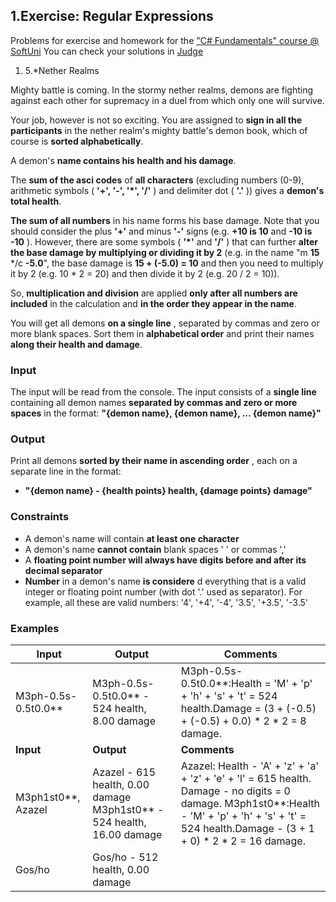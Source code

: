 ﻿## 1.Exercise: Regular Expressions

Problems for exercise and homework for the [&quot;C#  Fundamentals&quot; course @ SoftUni](https://softuni.bg/trainings/2363/csharp-fundamentals-may-2019)
You can check your solutions in [Judge](https://judge.softuni.bg/Contests/1668/)

1. 5.\*Nether Realms

Mighty battle is coming. In the stormy nether realms, demons are fighting against each other for supremacy in a duel from which only one will survive.

Your job, however is not so exciting. You are assigned to **sign in all the participants** in the nether realm&#39;s mighty battle&#39;s demon book, which of course is **sorted alphabetically**.

A demon&#39;s **name contains his health and his damage**.

The **sum of the asci codes** of **all characters** (excluding numbers (0-9), arithmetic symbols ( **&#39;+&#39;, &#39;-&#39;, &#39;\*&#39;, &#39;/&#39;** ) and delimiter dot ( **&#39;.&#39;** )) gives a **demon&#39;s total health**.

**The sum of all numbers** in his name forms his base damage. Note that you should consider the plus **&#39;+&#39;** and minus **&#39;-&#39;** signs (e.g. **+10 is 10** and **-10 is -10** ). However, there are some symbols ( **&#39;\*&#39;** and **&#39;/&#39;** ) that can further **alter the base damage by multiplying or dividing it by 2** (e.g. in the name &quot;m **15** \*/c **-5.0**&quot;, the base damage is **15 + (-5.0) = 10** and then you need to multiply it by 2 (e.g. 10 \* 2 = 20) and then divide it by 2 (e.g. 20 / 2 = 10)).

So, **multiplication and division** are applied **only after all numbers are included** in the calculation and **in the order they appear in the name**.

You will get all demons **on a single line** , separated by commas and zero or more blank spaces. Sort them in **alphabetical order** and print their names **along their health and damage**.

### Input

The input will be read from the console. The input consists of a **single line** containing all demon names **separated by commas and zero or more spaces** in the format: **&quot;{demon name}, {demon name}, … {demon name}&quot;**

### Output

Print all demons **sorted by their name in ascending order** , each on a separate line in the format:

- **&quot;{demon name} - {health points} health, {damage points} damage&quot;**

### Constraints

- A demon&#39;s name will contain **at least one character**
- A demon&#39;s name **cannot contain** blank spaces &#39; &#39; or commas &#39;,&#39;
- A **floating point number will always have digits before and after its decimal separator**
- **Number** in a demon&#39;s name **is considere** d everything that is a valid integer or floating point number (with dot &#39;.&#39; used as separator). For example, all these are valid numbers: &#39;4&#39;, &#39;+4&#39;, &#39;-4&#39;, &#39;3.5&#39;, &#39;+3.5&#39;, &#39;-3.5&#39;

### Examples

| **Input** | **Output** | **Comments** |
| --- | --- | --- |
| M3ph-0.5s-0.5t0.0\*\* | M3ph-0.5s-0.5t0.0\*\* - 524 health, 8.00 damage | M3ph-0.5s-0.5t0.0\*\*:Health = &#39;M&#39; + &#39;p&#39; + &#39;h&#39; + &#39;s&#39; + &#39;t&#39; = 524 health.Damage = (3 + (-0.5) + (-0.5) + 0.0) \* 2 \* 2 = 8 damage. |
| **Input** | **Output** | **Comments** |
| M3ph1st0\*\*, Azazel | Azazel - 615 health, 0.00 damage M3ph1st0\*\* - 524 health, 16.00 damage  | Azazel: Health - &#39;A&#39; + &#39;z&#39; + &#39;a&#39; + &#39;z&#39; + &#39;e&#39; + &#39;l&#39; = 615 health. Damage - no digits = 0 damage. M3ph1st0\*\*:Health - &#39;M&#39; + &#39;p&#39; + &#39;h&#39; + &#39;s&#39; + &#39;t&#39; = 524 health.Damage - (3 + 1 + 0) \* 2 \* 2 = 16 damage. |
| Gos/ho | Gos/ho - 512 health, 0.00 damage |   |

